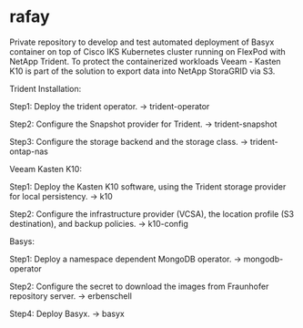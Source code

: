 # rafay

Private repository to develop and test automated deployment of Basyx container on top of Cisco IKS Kubernetes cluster running on FlexPod with NetApp Trident.
To protect the containerized workloads Veeam - Kasten K10 is part of the solution to export data into NetApp StoraGRID via S3.

Trident Installation:

Step1: Deploy the trident operator.   -> trident-operator
  
Step2: Configure the Snapshot provider for Trident.   -> trident-snapshot

Step3: Configure the storage backend and the storage class.  -> trident-ontap-nas

Veeam Kasten K10:

  Step1: Deploy the Kasten K10 software, using the Trident storage provider for local persistency.   -> k10
  
  Step2: Configure the infrastructure provider (VCSA), the location profile (S3 destination), and backup policies.  -> k10-config
  
Basys:

  Step1: Deploy a namespace dependent MongoDB operator.   -> mongodb-operator
  
  Step2: Configure the secret to download the images from Fraunhofer repository server.    -> erbenschell
  
  Step4: Deploy Basyx.   -> basyx


